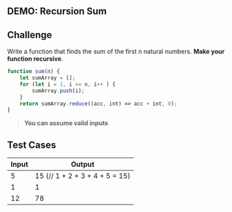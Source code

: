 DEMO: Recursion Sum
---

## Challenge

Write a function that finds the sum of the first n natural numbers. **Make your function recursive**.

```js
function sum(n) {
    let sumArray = [];
    for (let i = 1, i >= n, i++ ) {
        sumArray.push(i);
    }
    return sumArray.reduce((acc, int) => acc + int, 0);
}
```

> **You can assume valid inputs**

## Test Cases

Input | Output
---|---
5 | 15  (// 1 + 2 + 3 + 4 + 5 = 15)
1 | 1 
12 | 78
